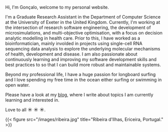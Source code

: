 
Hi, I'm Gonçalo, welcome to my personal website. 

I'm a Graduate Research Assistant in the Department of Computer Science at the University of Exeter in the United Kingdom. Currently, I'm working at the intersection of research software engineering, the development of microsimulations, and multi-objective optimisation, with a focus on decision analytic modelling in health care. Prior to this, I have worked as a bioinformatician, mainly involded in projects using single-cell RNA sequencing data analysis to explore the underlying molecular mechanisms of health, development and disease. I am also passionate about continuously learning and improving my software development skills and best practices to so that I can build more robust and maintainable systems. 

Beyond my professional life, I have a huge passion for longboard surfing and I love spending my free time in the ocean either surfing or swimming in open water. 

Please have a look at my [blog](/blog/), where I write about topics I am currently learning and interested in. 

Love to all :sunny: :sunny: :sunny:.


{{< figure src="/images/ribeira.jpg" title="Ribeira d'Ilhas, Ericeira, Portugal." >}}



















 



